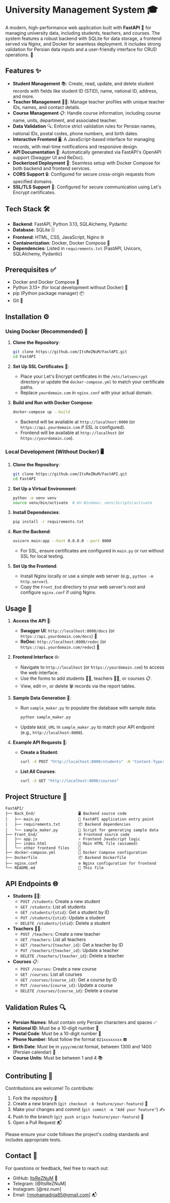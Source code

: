 # University Management System 🎓

A modern, high-performance web application built with **FastAPI** 🚀 for managing university data, including students, teachers, and courses. The system features a robust backend with SQLite for data storage, a frontend served via Nginx, and Docker for seamless deployment. It includes strong validation for Persian data inputs and a user-friendly interface for CRUD operations. 🌟

## Features ✨
- **Student Management** 📚: Create, read, update, and delete student records with fields like student ID (STID), name, national ID, address, and more.
- **Teacher Management** 👨‍🏫: Manage teacher profiles with unique teacher IDs, names, and contact details.
- **Course Management** 📋: Handle course information, including course name, units, department, and associated teacher.
- **Data Validation** 🔍: Enforce strict validation rules for Persian names, national IDs, postal codes, phone numbers, and birth dates.
- **Interactive Frontend** 🖥️: A JavaScript-based interface for managing records, with real-time notifications and responsive design.
- **API Documentation** 📖: Automatically generated via FastAPI's OpenAPI support (Swagger UI and ReDoc).
- **Dockerized Deployment** 🐳: Seamless setup with Docker Compose for both backend and frontend services.
- **CORS Support** 🔒: Configured for secure cross-origin requests from specified domains.
- **SSL/TLS Support** 🔐: Configured for secure communication using Let's Encrypt certificates.

## Tech Stack 🛠️
- **Backend**: FastAPI, Python 3.13, SQLAlchemy, Pydantic
- **Database**: SQLite 🗄️
- **Frontend**: HTML, CSS, JavaScript, Nginx 🌐
- **Containerization**: Docker, Docker Compose 🐳
- **Dependencies**: Listed in `requirements.txt` (FastAPI, Uvicorn, SQLAlchemy, Pydantic)

## Prerequisites ✅
- Docker and Docker Compose 🐳
- Python 3.13+ (for local development without Docker) 🐍
- pip (Python package manager) 📦
- Git 🌿

## Installation ⚙️

### Using Docker (Recommended) 🐳
1. **Clone the Repository**:
   ```bash
   git clone https://github.com/ItsReZNuM/FastAPI.git
   cd FastAPI
   ```

2. **Set Up SSL Certificates** 🔐:
   - Place your Let's Encrypt certificates in the `/etc/letsencrypt` directory or update the `docker-compose.yml` to match your certificate paths.
   - Replace `yourdomain.com` in `nginx.conf` with your actual domain.

3. **Build and Run with Docker Compose**:
   ```bash
   docker-compose up --build
   ```
   - Backend will be available at `http://localhost:8000` (or `https://api.yourdomain.com` if SSL is configured).
   - Frontend will be available at `http://localhost` (or `https://yourdomain.com`).

### Local Development (Without Docker) 🖥️
1. **Clone the Repository**:
   ```bash
   git clone https://github.com/ItsReZNuM/FastAPI.git
   cd FastAPI
   ```

2. **Set Up a Virtual Environment**:
   ```bash
   python -m venv venv
   source venv/bin/activate  # On Windows: venv\Scripts\activate
   ```

3. **Install Dependencies**:
   ```bash
   pip install -r requirements.txt
   ```

4. **Run the Backend**:
   ```bash
   uvicorn main:app --host 0.0.0.0 --port 8000
   ```
   - For SSL, ensure certificates are configured in `main.py` or run without SSL for local testing.

5. **Set Up the Frontend**:
   - Install Nginx locally or use a simple web server (e.g., `python -m http.server`).
   - Copy the `Front_End` directory to your web server's root and configure `nginx.conf` if using Nginx.

## Usage 🚀
1. **Access the API** 📡:
   - **Swagger UI**: `http://localhost:8000/docs` (or `https://api.yourdomain.com/docs`) 📖
   - **ReDoc**: `http://localhost:8000/redoc` (or `https://api.yourdomain.com/redoc`) 📄

2. **Frontend Interface** 🌐:
   - Navigate to `http://localhost` (or `https://yourdomain.com`) to access the web interface.
   - Use the forms to add students 👩‍🎓, teachers 👨‍🏫, or courses 📋.
   - View, edit ✏️, or delete 🗑️ records via the report tables.

3. **Sample Data Generation** 🧪:
   - Run `sample_maker.py` to populate the database with sample data:
     ```bash
     python sample_maker.py
     ```
   - Update `BASE_URL` in `sample_maker.py` to match your API endpoint (e.g., `http://localhost:8000`).

4. **Example API Requests** 📨:
   - **Create a Student**:
     ```bash
     curl -X POST "http://localhost:8000/students" -H "Content-Type: application/json" -d '{"student_fname":"علی","student_lname":"احمدی","father":"حسن","IDS":"123456","BornCity":"تهران","Address":"خیابان نمونه","PostalCode":"1234567890","HPhone":"02112345678","Department":"فنی مهندسی","Major":"مهندسی کامپیوتر","Married":"مجرد","national_id":"1234567890","birth_date":"1370/01/01"}'
     ```
   - **List All Courses**:
     ```bash
     curl -X GET "http://localhost:8000/courses"
     ```

## Project Structure 📂
```
FastAPI/
├── Back_End/                   🖥️ Backend source code
│   ├── main.py                 🚀 FastAPI application entry point
│   ├── requirements.txt        📦 Backend dependencies
│   └── sample_maker.py         🧪 Script for generating sample data
├── Front_End/                  🌐 Frontend source code
│   ├── app.js                  ⚡ Frontend JavaScript logic
│   ├── index.html              📄 Main HTML file (assumed)
│   └── other frontend files    🎨
├── docker-compose.yml          🐳 Docker Compose configuration
├── Dockerfile                  📦 Backend Dockerfile
├── nginx.conf                  ⚙️ Nginx configuration for frontend
└── README.md                   📖 This file
```

## API Endpoints 🌐
- **Students** 👩‍🎓:
  - `POST /students`: Create a new student
  - `GET /students`: List all students
  - `GET /students/{stid}`: Get a student by ID
  - `PUT /students/{stid}`: Update a student
  - `DELETE /students/{stid}`: Delete a student
- **Teachers** 👨‍🏫:
  - `POST /teachers`: Create a new teacher
  - `GET /teachers`: List all teachers
  - `GET /teachers/{teacher_id}`: Get a teacher by ID
  - `PUT /teachers/{teacher_id}`: Update a teacher
  - `DELETE /teachers/{teacher_id}`: Delete a teacher
- **Courses** 📋:
  - `POST /courses`: Create a new course
  - `GET /courses`: List all courses
  - `GET /courses/{course_id}`: Get a course by ID
  - `PUT /courses/{course_id}`: Update a course
  - `DELETE /courses/{course_id}`: Delete a course

## Validation Rules 🔍
- **Persian Names**: Must contain only Persian characters and spaces ✅
- **National ID**: Must be a 10-digit number 🔢
- **Postal Code**: Must be a 10-digit number 📍
- **Phone Number**: Must follow the format `021xxxxxxxx` ☎️
- **Birth Date**: Must be in `yyyy/mm/dd` format, between 1300 and 1400 (Persian calendar) 📅
- **Course Units**: Must be between 1 and 4 📚

## Contributing 🤝
Contributions are welcome! To contribute:
1. Fork the repository 🍴
2. Create a new branch (`git checkout -b feature/your-feature`) 🌿
3. Make your changes and commit (`git commit -m "Add your feature"`) ✍️
4. Push to the branch (`git push origin feature/your-feature`) 🚀
5. Open a Pull Request 📬

Please ensure your code follows the project's coding standards and includes appropriate tests.

## Contact 📧
For questions or feedback, feel free to reach out:
- GitHub: [ItsReZNuM](https://github.com/ItsReZNuM) 🌟
- Telegram: [@ItsReZNuM] 
- Instagram: [@rez.num] 
- Email: [rmohamadnia85@gmail.com] 📬
